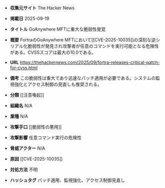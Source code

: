 - **収集元サイト**
The Hacker News

- **掲載日**
2025-09-19

- **タイトル**
GoAnywhere MFTに重大な脆弱性発覚

- **概要**
FortraのGoAnywhere MFTにおいて[[CVE-2025-10035]]の深刻な逆シリアル化脆弱性が発見され攻撃者が任意のコマンドを実行可能となる危険性がある。CVSSスコアは最大の10.0である。

- **URL**
https://thehackernews.com/2025/09/fortra-releases-critical-patch-for-cvss.html

- **備考**
この脆弱性は重大であり迅速なパッチ適用が必要である。システムの監視強化とアクセス制御の見直しも推奨される。

- **分類**
[[注意喚起]]

- **組織名**
N/A

- **業種**
N/A

- **攻撃手口**
[[脆弱性の悪用]]

- **攻撃影響**
任意コマンド実行の危険性

- **脅威アクター**
N/A

- **原因**
[[CVE-2025-10035]]

- **対処方法**
不明

- **ハッシュタグ**
パッチ適用、監視強化、アクセス制御見直し
